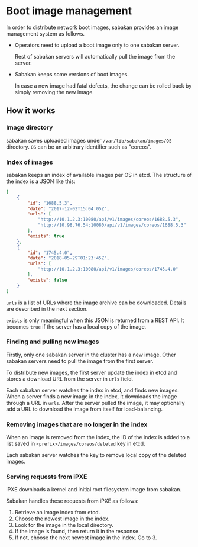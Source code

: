 Boot image management
=====================

In order to distribute network boot images, sabakan provides
an image management system as follows.

* Operators need to upload a boot image only to one sabakan server.

    Rest of sabakan servers will automatically pull the image from the server.

* Sabakan keeps some versions of boot images.

    In case a new image had fatal defects, the change can be rolled back by
    simply removing the new image.

How it works
------------

### Image directory

sabakan saves uploaded images under `/var/lib/sabakan/images/OS` directory.
`OS` can be an arbitrary identifier such as "coreos".

### Index of images

sabakan keeps an index of available images per OS in etcd.
The structure of the index is a JSON like this:

```json
[
    {
        "id": "1688.5.3",
        "date": "2017-12-02T15:04:05Z",
        "urls": [
            "http://10.1.2.3:10080/api/v1/images/coreos/1688.5.3", 
            "http://10.98.76.54:10080/api/v1/images/coreos/1688.5.3"
        ],
        "exists": true
    },
    {
        "id": "1745.4.0",
        "date": "2018-05-29T01:23:45Z",
        "urls": [
            "http://10.1.2.3:10080/api/v1/images/coreos/1745.4.0"
        ],
        "exists": false
    }
]
```

`urls` is a list of URLs where the image archive can be downloaded.
Details are described in the next section.

`exists` is only meaningful when this JSON is returned from a REST API.
It becomes `true` if the server has a local copy of the image.

### Finding and pulling new images

Firstly, only one sabakan server in the cluster has a new image.
Other sabakan servers need to pull the image from the first server.

To distribute new images, the first server update the index in etcd and
stores a download URL from the server in `urls` field.

Each sabakan server watches the index in etcd, and finds new images.
When a server finds a new image in the index, it downloads the image through
a URL in `urls`.  After the server pulled the image, it may optionally add
a URL to download the image from itself for load-balancing.

### Removing images that are no longer in the index

When an image is removed from the index, the ID of the index is added
to a list saved in `<prefix>/images/coreos/deleted` key in etcd.

Each sabakan server watches the key to remove local copy of the deleted
images.

### Serving requests from iPXE

iPXE downloads a kernel and initial root filesystem image from sabakan.

Sabakan handles these requests from iPXE as follows:

1. Retrieve an image index from etcd.
2. Choose the newest image in the index.
3. Look for the image in the local directory.
4. If the image is found, then return it in the response.
5. If not, choose the next newest image in the index.  Go to 3.
